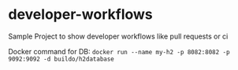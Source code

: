 # developer-workflows
Sample Project to show developer workflows like pull requests or ci

Docker command for DB: `docker run --name my-h2 -p 8082:8082 -p 9092:9092 -d buildo/h2database`
